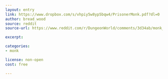 ```yaml
---
layout: entry
link: https://www.dropbox.com/s/vhpiy5w8yp5bqw4/PrisonerMonk.pdf?dl=0
author: bread_wood
source: reddit
source-url: https://www.reddit.com/r/DungeonWorld/comments/3d34ab/monk_class/?st=jce1a3kr&sh=226e379d

excerpt:

categories:
- monk

license: non-open
cost: free

---
```

